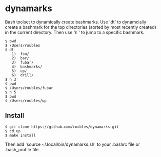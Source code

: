 # dynamarks

Bash toolset to dynamically create bashmarks. Use 'dt' to dynamcially create a bashmark for the top directories (sorted by most recently created) in the current directory. Then use 'n <num>' to jump to a specific bashmark.

```
$ pwd
$ /Users/roubles
$ dt
   1)  foo/          
   2)  bar/         
   3)  fubar/  
   4)  bashmarks/         
   5)  up/                 
   6)  drill/
$ n 3
$ pwd
$ /Users/roubles/fubar
$ n 5
$ pwd
$ /Users/roubles/up
```

## Install

```
$ git clone https://github.com/roubles/dynamarks.git
$ cd up
$ make install
```

Then add 'source ~/.local/bin/dynamarks.sh' to your .bashrc file or .bash_profile file.
